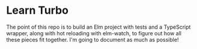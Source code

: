 # Learn Turbo

The point of this repo is to build an Elm project with tests and a TypeScript wrapper, along with hot reloading with elm-watch, to figure out how all these pieces fit together.
I'm going to document as much as possible!

